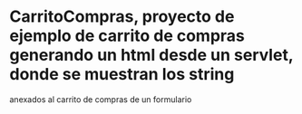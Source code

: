 # CarritoCompras, proyecto de ejemplo de carrito de compras generando un html desde un servlet, donde se muestran los string 
anexados al carrito de compras de un formulario 
